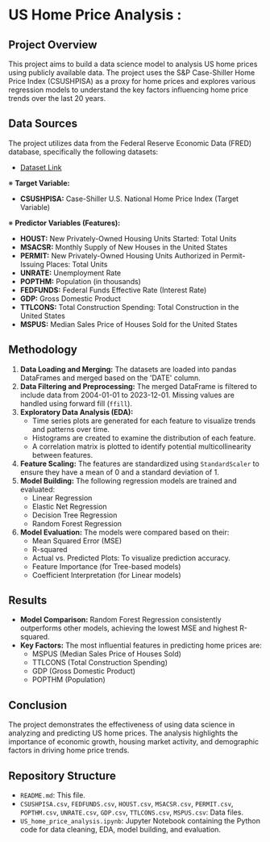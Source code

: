 # US Home Price Analysis :

## Project Overview

This project aims to build a data science model to analysis US home prices using publicly available data. The project uses the S&P Case-Shiller Home Price Index (CSUSHPISA) as a proxy for home prices and explores various regression models to understand the key factors influencing home price trends over the last 20 years.

## Data Sources

The project utilizes data from the Federal Reserve Economic Data (FRED) database, specifically the following datasets:
- [Dataset Link]([https://fred.stlouisfed.org/series/CSUSHPISA](https://fred.stlouisfed.org/))

※  **Target Variable:**
- **CSUSHPISA:** Case-Shiller U.S. National Home Price Index (Target Variable)

※  **Predictor Variables (Features):**
- **HOUST:** New Privately-Owned Housing Units Started: Total Units
- **MSACSR:** Monthly Supply of New Houses in the United States
- **PERMIT:** New Privately-Owned Housing Units Authorized in Permit-Issuing Places: Total Units
- **UNRATE:** Unemployment Rate
- **POPTHM:** Population (in thousands)
- **FEDFUNDS:** Federal Funds Effective Rate (Interest Rate)
- **GDP:** Gross Domestic Product
- **TTLCONS:** Total Construction Spending: Total Construction in the United States
- **MSPUS:** Median Sales Price of Houses Sold for the United States

## Methodology

1. **Data Loading and Merging:** The datasets are loaded into pandas DataFrames and merged based on the 'DATE' column.
2. **Data Filtering and Preprocessing:** The merged DataFrame is filtered to include data from 2004-01-01 to 2023-12-01. Missing values are handled using forward fill (`ffill`).
3. **Exploratory Data Analysis (EDA):**
    - Time series plots are generated for each feature to visualize trends and patterns over time.
    - Histograms are created to examine the distribution of each feature.
    - A correlation matrix is plotted to identify potential multicollinearity between features.
4. **Feature Scaling:** The features are standardized using `StandardScaler` to ensure they have a mean of 0 and a standard deviation of 1.
5. **Model Building:** The following regression models are trained and evaluated:
    - Linear Regression
    - Elastic Net Regression
    - Decision Tree Regression
    - Random Forest Regression
6. **Model Evaluation:** The models were compared based on their:
    - Mean Squared Error (MSE)
    - R-squared
    - Actual vs. Predicted Plots: To visualize prediction accuracy.
    - Feature Importance (for Tree-based models)
    - Coefficient Interpretation (for Linear models)

## Results

- **Model Comparison:** Random Forest Regression consistently outperforms other models, achieving the lowest MSE and highest R-squared.
- **Key Factors:** The most influential features in predicting home prices are:
    - MSPUS (Median Sales Price of Houses Sold)
    - TTLCONS (Total Construction Spending)
    - GDP (Gross Domestic Product)
    - POPTHM (Population)

## Conclusion

The project demonstrates the effectiveness of using data science in analyzing and predicting US home prices. The analysis highlights the importance of economic growth, housing market activity, and demographic factors in driving home price trends.

## Repository Structure

- `README.md`: This file.
- `CSUSHPISA.csv`, `FEDFUNDS.csv`, `HOUST.csv`, `MSACSR.csv`, `PERMIT.csv`, `POPTHM.csv`, `UNRATE.csv`, `GDP.csv`, `TTLCONS.csv`, `MSPUS.csv`: Data files.
- `US_home_price_analysis.ipynb`: Jupyter Notebook containing the Python code for data cleaning, EDA, model building, and evaluation.
